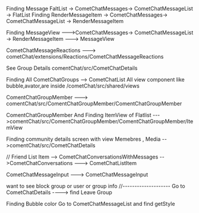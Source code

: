 Finding Message FaltList -> CometChatMessages-> CometChatMessageList -> FlatList
Finding RenderMessageItem -> CometChatMessages-> CometChatMessageList -> RenderMessageItem

Finding MessageView --->CometChatMessages->  CometChatMessageList -> RenderMessageItem ---> MessageView 

CometChatMessageReactions ---> cometChat/extensions/Reactions/CometChatMessageReactions

See Group Details 
comentChat/src/CometChatDetails


Finding All CometChatGroups --> CometChatList
All view component like bubble,avator,are inside /cometChat/src/shared/views

ComentChatGroupMember ---> comentChat/src/ComentChatGroupMember/ComentChatGroupMember

ComentChatGroupMember And Finding  ItemView of Flatlist --->comentChat/src/ComentChatGroupMember/ComentChatGroupMember/ItemView

Finding community details screen with view Memebres , Media -->comentChat/src/CometChatDetails



// Friend List Item --> CometChatConversationsWithMessages -->CometChatConversations ---> CometChatListItem

CometChatMessageInput ---> CometChatMessageInput


want to see block group or user or group info
//--------------------
Go to CometChatDetails ----> find Leave Group


Finding Bubble color 
Go to CometChatMessageList and find getStyle